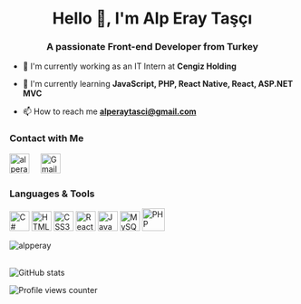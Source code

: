 <h1 align="center">Hello 👋, I'm Alp Eray Taşçı</h1>
<h3 align="center">A passionate Front-end Developer from Turkey</h3>

- 💼  I'm currently working as an IT Intern at **Cengiz Holding**

- 🌱  I'm currently learning **JavaScript, PHP, React Native, React, ASP.NET MVC**

- 📫  How to reach me <a href="mailto:alperaytasci@gmail.com">**alperaytasci@gmail.com**</a>  

### Contact with Me

<p align="left">
<a href="https://linkedin.com/in/alperaytasci" target="blank"><img src="https://raw.githubusercontent.com/rahuldkjain/github-profile-readme-generator/master/src/images/icons/Social/linked-in-alt.svg" alt="alperaytasci" width="35" height="35"/></a>
&nbsp;
&nbsp;

<a href="mailto:alperaytasci@gmail.com" target="_blank">
    <img src="https://cdn.simpleicons.org/gmail/D14836" width="35" height="35" alt="Gmail logo"/>
  </a>
</p>

### Languages & Tools

<p align="left">
  <img src="https://cdn.jsdelivr.net/gh/devicons/devicon/icons/csharp/csharp-original.svg" height="35" alt="C#"/>
  <img src="https://cdn.jsdelivr.net/gh/devicons/devicon/icons/html5/html5-original.svg" height="35" alt="HTML5"/>
  <img src="https://cdn.jsdelivr.net/gh/devicons/devicon/icons/css3/css3-original.svg" height="35" alt="CSS3"/>
  <img src="https://cdn.jsdelivr.net/gh/devicons/devicon/icons/react/react-original.svg" height="35" alt="React Native"/>
  <img src="https://cdn.jsdelivr.net/gh/devicons/devicon/icons/javascript/javascript-original.svg" height="35" alt="JavaScript"/>
  <img src="https://cdn.jsdelivr.net/gh/devicons/devicon/icons/mysql/mysql-original.svg" height="35" alt="MySQL"/>
  <img src="https://cdn.jsdelivr.net/gh/devicons/devicon/icons/php/php-original.svg" height="40" alt="PHP"/>
</p>

<p><img align="center" src="https://github-readme-stats.vercel.app/api/top-langs?username=alpperay&show_icons=true&theme=dark&locale=en&layout=compact" alt="alpperay" /></p>
<br/>
<img src="https://github-readme-stats.vercel.app/api?username=alpperay&show_icons=true&theme=dark&locale=en" alt="GitHub stats" />

<p align="left">
  <img src="https://komarev.com/ghpvc/?username=alpperay" alt="Profile views counter" />
</p>
